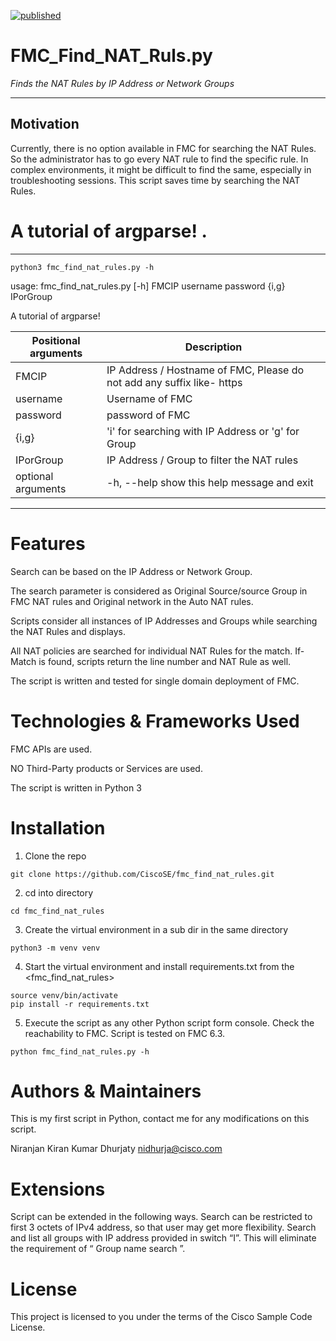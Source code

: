 
[![published](https://static.production.devnetcloud.com/codeexchange/assets/images/devnet-published.svg)](https://developer.cisco.com/codeexchange/github/repo/CiscoSE/fmc_find_nat_rules)

# FMC_Find_NAT_Ruls.py

*Finds the NAT Rules by IP Address or Network Groups*

---

## Motivation
Currently, there is no option available in FMC for searching the NAT Rules. So the administrator has to go every NAT rule to find the specific rule. In complex environments, it might be difficult to find the same, especially in troubleshooting sessions. This script saves time by searching the NAT Rules.



# A tutorial of argparse! .
------------------------------------------------------------------------------------------------


```python3 fmc_find_nat_rules.py -h```

usage: fmc_find_nat_rules.py [-h] FMCIP username password {i,g} IPorGroup

A tutorial of argparse!

Positional arguments | Description
------------ | -------------
  FMCIP    |   IP Address / Hostname of FMC, Please do not add any suffix like- https              
  username  |  Username of FMC
  password  |  password of FMC
  {i,g}     |  'i' for searching with IP Address or 'g' for Group
  IPorGroup  | IP Address / Group to filter the NAT rules
optional arguments |  -h, --help  show this help message and exit
 

-----------------------------------------------------------------------------------------------------

# Features

Search can be based on the IP Address or Network Group.

The search parameter is considered as Original Source/source Group in FMC NAT rules and Original network in the Auto NAT rules.

Scripts consider all instances of IP Addresses and Groups while searching the NAT Rules and displays. 

All NAT policies are searched for individual NAT Rules for the match. If-Match is found, scripts return the line number and NAT Rule as well.

The script is written and tested for single domain deployment of FMC.


# Technologies & Frameworks Used
FMC APIs are used.

NO Third-Party products or Services are used.

The script is written in Python 3

# Installation

1. Clone the repo
```console
git clone https://github.com/CiscoSE/fmc_find_nat_rules.git
```


2. cd into directory
```console
cd fmc_find_nat_rules
```
3. Create the virtual environment in a sub dir in the same directory
```console
python3 -m venv venv
```
4. Start the virtual environment and install requirements.txt from the <fmc_find_nat_rules>
```console
source venv/bin/activate
pip install -r requirements.txt 
```

5. Execute the script as any other Python script form console. Check the reachability to FMC. Script is tested on FMC 6.3.
```console
python fmc_find_nat_rules.py -h
```

# Authors & Maintainers

This is my first script in Python, contact me for any modifications on this script.

Niranjan Kiran Kumar Dhurjaty nidhurja@cisco.com

# Extensions
Script can be extended in the following ways.
Search can be restricted to first 3 octets of IPv4 address, so that user may get more flexibility.
Search and list all groups with IP address provided in switch “I”. This will eliminate the requirement of “ Group name search ”.
# License
This project is licensed to you under the terms of the Cisco Sample
Code License.
